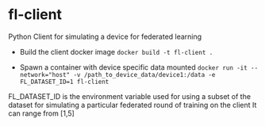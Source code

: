 # fl-client
Python Client for simulating a device for federated learning

* Build the client docker image
`docker build -t fl-client .`

* Spawn a container with device specific data mounted
`docker run -it --network="host" -v /path_to_device_data/device1:/data -e FL_DATASET_ID=1 fl-client`

FL_DATASET_ID is the environment variable used for using a subset of the dataset for simulating a particular federated round of training on the client
It can range from [1,5]
